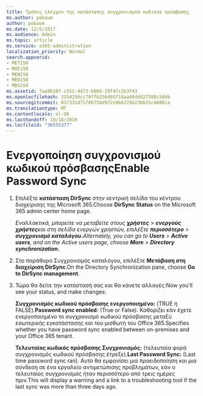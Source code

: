 ```yaml
---
title: Τρόπος ελέγχου της κατάστασης συγχρονισμού κωδικού πρόσβασης
ms.author: pebaum
author: pebaum
ms.date: 12/5/2017
ms.audience: Admin
ms.topic: article
ms.service: o365-administration
localization_priority: Normal
search.appverid:
- MET150
- MOE150
- MEW150
- MED150
- MBS150
ms.assetid: 7aa9628f-c551-4d73-b966-29f47c2b3f43
ms.openlocfilehash: 3354256cc70ffb256d65f18aa68ddd27588c5d4b
ms.sourcegitcommit: 037331d71f06750d972c0b6278b23bb15c4806ca
ms.translationtype: MT
ms.contentlocale: el-GR
ms.lasthandoff: 10/18/2019
ms.locfileid: "36555377"
---
```

# <a name="enable-password-sync"></a><span data-ttu-id="7cff3-102">Ενεργοποίηση συγχρονισμού κωδικού πρόσβασης</span><span class="sxs-lookup"><span data-stu-id="7cff3-102">Enable Password Sync</span></span>

1.  <span data-ttu-id="7cff3-103">Επιλέξτε **κατάσταση DirSync** στην κεντρική σελίδα του κέντρου διαχείρισης της Microsoft 365.</span><span class="sxs-lookup"><span data-stu-id="7cff3-103">Choose **DirSync Status** on the Microsoft 365 admin center home page.</span></span> 
    
     <span data-ttu-id="7cff3-104">*Εναλλακτικά, μπορείτε να μεταβείτε στους **χρήστες** \> **ενεργούς χρήστες**και στη σελίδα ενεργών χρηστών, επιλέξτε **περισσότερο** \> **συγχρονισμό καταλόγου.***</span><span class="sxs-lookup"><span data-stu-id="7cff3-104">*Alternately, you can go to **Users** \> **Active users**, and on the Active users page, choose **More** \> **Directory synchronization.***</span></span> 
    
2. <span data-ttu-id="7cff3-105">Στο παράθυρο Συγχρονισμός καταλόγου, επιλέξτε **Μετάβαση στη διαχείριση DirSync**.</span><span class="sxs-lookup"><span data-stu-id="7cff3-105">On the Directory Synchronization pane, choose **Go to DirSync management**.</span></span> 
    
3. <span data-ttu-id="7cff3-106">Τώρα θα δείτε την κατάστασή σας και θα κάνετε αλλαγές:</span><span class="sxs-lookup"><span data-stu-id="7cff3-106">Now you'll see your status, and make changes:</span></span>
    
    <span data-ttu-id="7cff3-107">**Συγχρονισμός κωδικού πρόσβασης ενεργοποιημένο:** (TRUE ή FALSE).</span><span class="sxs-lookup"><span data-stu-id="7cff3-107">**Password sync enabled:** (True or False).</span></span> <span data-ttu-id="7cff3-108">Καθορίζει εάν έχετε ενεργοποιημένο το συγχρονισμό κωδικού πρόσβασης μεταξύ εσωτερικής εγκατάστασης και του μισθωτή του Office 365.</span><span class="sxs-lookup"><span data-stu-id="7cff3-108">Specifies whether you have password sync enabled between on-premises and your Office 365 tenant.</span></span> 
    
    <span data-ttu-id="7cff3-109">**Τελευταίος κωδικός πρόσβασης Συγχρονισμός:** (τελευταία φορά συγχρονισμός κωδικού πρόσβασης έτρεξε).</span><span class="sxs-lookup"><span data-stu-id="7cff3-109">**Last Password Sync:** (Last time password sync ran).</span></span> <span data-ttu-id="7cff3-110">Αυτό θα εμφανίσει μια προειδοποίηση και μια σύνδεση σε ένα εργαλείο αντιμετώπισης προβλημάτων, εάν ο τελευταίος συγχρονισμός ήταν περισσότερο από τρεις ημέρες πριν.</span><span class="sxs-lookup"><span data-stu-id="7cff3-110">This will display a warning and a link to a troubleshooting tool if the last sync was more than three days ago.</span></span> 
    

